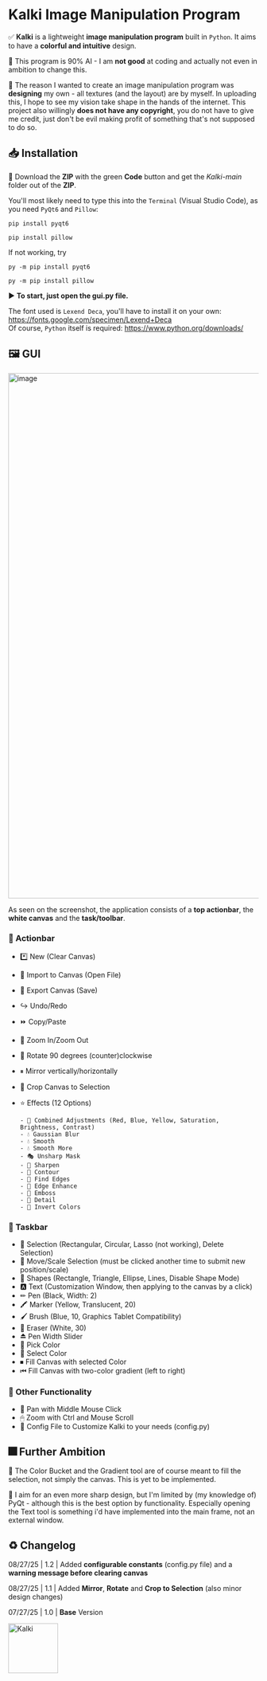 # Kalki Image Manipulation Program

✅ **Kalki** is a lightweight **image manipulation program** built in `Python`. It aims to have a **colorful and intuitive** design.

🤖 This program is 90% AI - I am **not good** at coding and actually not even in ambition to change this.

🎈 The reason I wanted to create an image manipulation program was **designing** my own - all textures (and the layout) are by myself. In uploading this, I hope to see my vision take shape in the hands of the internet. This project also willingly **does not have any copyright**, you do not have to give me credit, just don't be evil making profit of something that's not supposed to do so.

## 📥 Installation
🔽 Download the **ZIP** with the green **Code** button and get the *Kalki-main* folder out of the **ZIP**.

You'll most likely need to type this into the `Terminal` (Visual Studio Code), as you need `PyQt6` and `Pillow`:

    pip install pyqt6

    pip install pillow

If not working, try

    py -m pip install pyqt6

    py -m pip install pillow

▶ **To start, just open the gui.py file.**

The font used is `Lexend Deca`, you'll have to install it on your own: https://fonts.google.com/specimen/Lexend+Deca  
Of course, `Python` itself is required: https://www.python.org/downloads/

## 🖼 GUI
<img width="1000" height="1055" alt="image" src="https://github.com/user-attachments/assets/385a776b-975b-462b-8845-b42aac07e6bf" />

As seen on the screenshot, the application consists of a **top actionbar**, the **white canvas** and the **task/toolbar**.

### 🦺 Actionbar
- *️⃣ New (Clear Canvas)
- 🔽 Import to Canvas (Open File)
- 🔼 Export Canvas (Save)
- ↪ Undo/Redo
- ⏩ Copy/Paste
- 🌌 Zoom In/Zoom Out
- 🔄 Rotate 90 degrees (counter)clockwise
- ⏸ Mirror vertically/horizontally
- 💠 Crop Canvas to Selection
- ⭐ Effects (12 Options)
  
      - 🚦 Combined Adjustments (Red, Blue, Yellow, Saturation, Brightness, Contrast)
      - 💧 Gaussian Blur
      - 💧 Smooth
      - 💧 Smooth More
      - 🎭 Unsharp Mask
      - 🗻 Sharpen
      - 🚧 Contour
      - 🏁 Find Edges
      - 🚨 Edge Enhance
      - 🔑 Emboss
      - 👀 Detail
      - 💊 Invert Colors

### 🥏 Taskbar
- 🧭 Selection (Rectangular, Circular, Lasso (not working), Delete Selection)
- 🔆 Move/Scale Selection (must be clicked another time to submit new position/scale)
- 🔶 Shapes (Rectangle, Triangle, Ellipse, Lines, Disable Shape Mode)
- 🅰 Text (Customization Window, then applying to the canvas by a click)
- ✏ Pen (Black, Width: 2)
- 🖍 Marker (Yellow, Translucent, 20)
- 🖌 Brush (Blue, 10, Graphics Tablet Compatibility)
- 🧹 Eraser (White, 30)
- ⏏ Pen Width Slider
- 🔬 Pick Color
- 🎨 Select Color
- ⏹ Fill Canvas with selected Color
- ⏮ Fill Canvas with two-color gradient (left to right)

### 🎀 Other Functionality
- 🏓 Pan with Middle Mouse Click
- 🖱 Zoom with Ctrl and Mouse Scroll
- 📮 Config File to Customize Kalki to your needs (config.py)

## 🎆 Further Ambition
📝 The Color Bucket and the Gradient tool are of course meant to fill the selection, not simply the canvas. This is yet to be implemented.

🎪 I aim for an even more sharp design, but I'm limited by (my knowledge of) PyQt - although this is the best option by functionality. Especially opening the Text tool is something i'd have implemented into the main frame, not an external window.

## ♻ Changelog
08/27/25 | 1.2 | Added **configurable constants** (config.py file) and a **warning message before clearing canvas**

08/27/25 | 1.1 | Added **Mirror**, **Rotate** and **Crop to Selection** (also minor design changes)

07/27/25 | 1.0 | **Base** Version

<img width="100" height="100" alt="Kalki" src="https://github.com/user-attachments/assets/25a8c636-5a0c-4252-bb35-bf082ec20eeb" />



